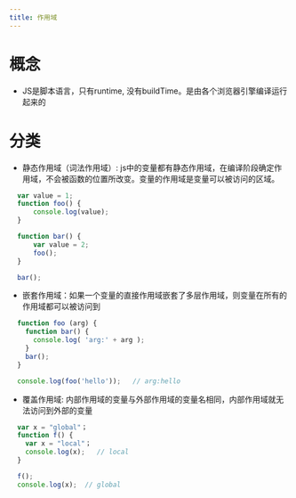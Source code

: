 ```yaml
---
title: 作用域
---
```


# 概念
  - JS是脚本语言，只有runtime, 没有buildTime。是由各个浏览器引擎编译运行起来的

# 分类

  - 静态作用域（词法作用域）: js中的变量都有静态作用域，在编译阶段确定作用域，不会被函数的位置所改变。变量的作用域是变量可以被访问的区域。

  ```js
    var value = 1;
    function foo() {
        console.log(value);
    }

    function bar() {
        var value = 2;
        foo();
    }

    bar();
  ```
  - 嵌套作用域：如果一个变量的直接作用域嵌套了多层作用域，则变量在所有的作用域都可以被访问到
  ```js
    function foo (arg) {
      function bar() {
        console.log( 'arg:' + arg );
      }
      bar();
    }

    console.log(foo('hello'));   // arg:hello
  ```
  - 覆盖作用域: 内部作用域的变量与外部作用域的变量名相同，内部作用域就无法访问到外部的变量
  ```js
    var x = "global"；
    function f() {
      var x = "local"；
      console.log(x);   // local
    }

    f();
    console.log(x);  // global
  ```